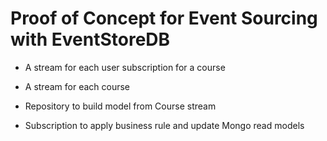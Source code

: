 # Proof of Concept for Event Sourcing with EventStoreDB

- A stream for each user subscription for a course
- A stream for each course

- Repository to build model from Course stream
- Subscription to apply business rule and update Mongo read models
